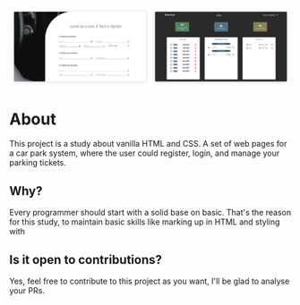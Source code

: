 <div style="display: inline-block;">  
    <img src="./assets/images/screenshot2.png" width="50%" height="50%" />
    <img src="./assets/images/screenshot1.png" width="50%" height="50%" style="float: right" />
</div>

# About

This project is a study about vanilla HTML and CSS.
A set of web pages for a car park system, where the user could register, login, and manage your parking tickets.

## Why?

Every programmer should start with a solid base on basic. That's the reason for this study, to maintain basic skills like marking up in HTML and styling with

## Is it open to contributions?

Yes, feel free to contribute to this project as you want, I'll be glad to analyse your PRs.
